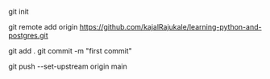 git init

git remote add origin https://github.com/kajalRajukale/learning-python-and-postgres.git

git add .
git commit -m "first commit"

git push --set-upstream origin main
